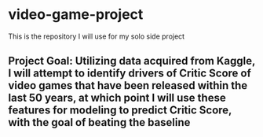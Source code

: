 # video-game-project

This is the repository I will use for my solo side project

## Project Goal: Utilizing data acquired from Kaggle, I will attempt to identify drivers of Critic Score of video games that have been released within the last 50 years, at which point I will use these features for modeling to predict Critic Score, with the goal of beating the baseline

